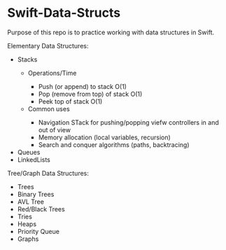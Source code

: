 # Swift-Data-Structs

Purpose of this repo is to practice working with data structures in Swift.

Elementary Data Structures:
<ul>
  <li>Stacks</li>
  <ul> 
    <li>Operations/Time</li>
    <ul>
      <li>Push (or append) to stack O(1)</li>
      <li>Pop (remove from top) of stack O(1)</li>
      <li>Peek top of stack O(1)</li>
    </ul> 
    <li>Common uses</li>
    <ul>
      <li>Navigation STack for pushing/popping viefw controllers in and out of view</li>
      <li>Memory allocation (local variables, recursion)</li>
      <li>Search and conquer algorithms (paths, backtracing)</li>
    </ul>
  </ul>
  <li>Queues</li>
  <li>LinkedLists</li>
</ul>

Tree/Graph Data Structures:
<ul>
  <li>Trees</li>
  <li>Binary Trees</li>
  <li>AVL Tree</li>
  <li>Red/Black Trees</li>
  <li>Tries</li>
  <li>Heaps</li>
  <li>Priority Queue</li>
  <li>Graphs</li>
</ul>

  
